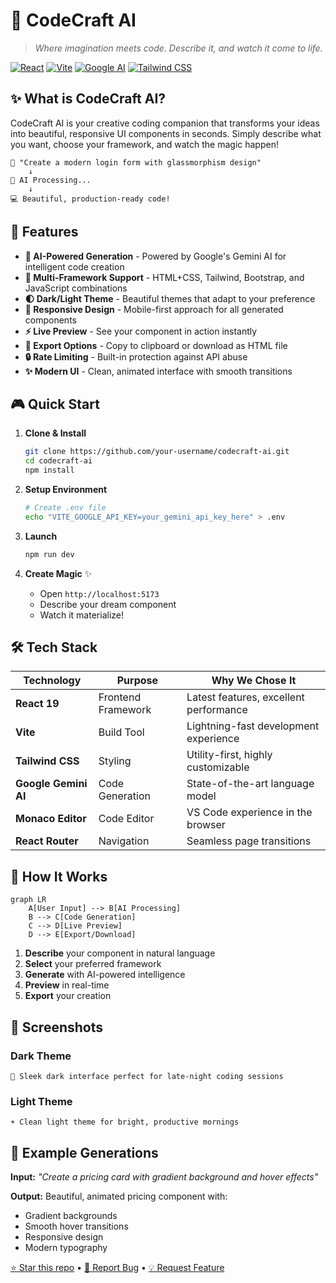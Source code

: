# 🎨 CodeCraft AI

> *Where imagination meets code. Describe it, and watch it come to life.*

[![React](https://img.shields.io/badge/React-19.1.1-61DAFB?style=for-the-badge&logo=react)](https://reactjs.org/)
[![Vite](https://img.shields.io/badge/Vite-7.1.2-646CFF?style=for-the-badge&logo=vite)](https://vitejs.dev/)
[![Google AI](https://img.shields.io/badge/Google_AI-Gemini-4285F4?style=for-the-badge&logo=google)](https://ai.google.dev/)
[![Tailwind CSS](https://img.shields.io/badge/Tailwind_CSS-3.4.17-06B6D4?style=for-the-badge&logo=tailwindcss)](https://tailwindcss.com/)

## ✨ What is CodeCraft AI?

CodeCraft AI is your creative coding companion that transforms your ideas into beautiful, responsive UI components in seconds. Simply describe what you want, choose your framework, and watch the magic happen!

```
💭 "Create a modern login form with glassmorphism design"
    ↓
🤖 AI Processing...
    ↓
💻 Beautiful, production-ready code!
```

## 🚀 Features

- **🎯 AI-Powered Generation** - Powered by Google's Gemini AI for intelligent code creation
- **🎨 Multi-Framework Support** - HTML+CSS, Tailwind, Bootstrap, and JavaScript combinations
- **🌓 Dark/Light Theme** - Beautiful themes that adapt to your preference
- **📱 Responsive Design** - Mobile-first approach for all generated components
- **⚡ Live Preview** - See your component in action instantly
- **💾 Export Options** - Copy to clipboard or download as HTML file
- **🔒 Rate Limiting** - Built-in protection against API abuse
- **✨ Modern UI** - Clean, animated interface with smooth transitions

## 🎮 Quick Start

1. **Clone & Install**
   ```bash
   git clone https://github.com/your-username/codecraft-ai.git
   cd codecraft-ai
   npm install
   ```

2. **Setup Environment**
   ```bash
   # Create .env file
   echo "VITE_GOOGLE_API_KEY=your_gemini_api_key_here" > .env
   ```

3. **Launch**
   ```bash
   npm run dev
   ```

4. **Create Magic** ✨
   - Open `http://localhost:5173`
   - Describe your dream component
   - Watch it materialize!

## 🛠️ Tech Stack

| Technology | Purpose | Why We Chose It |
|------------|---------|-----------------|
| **React 19** | Frontend Framework | Latest features, excellent performance |
| **Vite** | Build Tool | Lightning-fast development experience |
| **Tailwind CSS** | Styling | Utility-first, highly customizable |
| **Google Gemini AI** | Code Generation | State-of-the-art language model |
| **Monaco Editor** | Code Editor | VS Code experience in the browser |
| **React Router** | Navigation | Seamless page transitions |

## 🎯 How It Works

```mermaid
graph LR
    A[User Input] --> B[AI Processing]
    B --> C[Code Generation]
    C --> D[Live Preview]
    D --> E[Export/Download]
```

1. **Describe** your component in natural language
2. **Select** your preferred framework
3. **Generate** with AI-powered intelligence
4. **Preview** in real-time
5. **Export** your creation

## 📸 Screenshots

### Dark Theme
```
🌙 Sleek dark interface perfect for late-night coding sessions
```

### Light Theme
```
☀️ Clean light theme for bright, productive mornings
```

## 🌟 Example Generations

**Input:** *"Create a pricing card with gradient background and hover effects"*

**Output:** Beautiful, animated pricing component with:
- Gradient backgrounds
- Smooth hover transitions
- Responsive design
- Modern typography



[⭐ Star this repo](https://github.com/your-username/codecraft-ai) • [🐛 Report Bug](https://github.com/your-username/codecraft-ai/issues) • [💡 Request Feature](https://github.com/your-username/codecraft-ai/issues)

</div>
